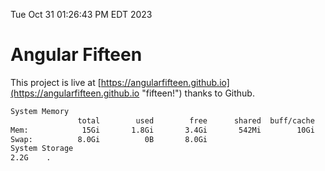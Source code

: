 Tue Oct 31 01:26:43 PM EDT 2023

# Angular Fifteen


This project is live at [https://angularfifteen.github.io](https://angularfifteen.github.io "fifteen!") thanks to Github.

```bash
System Memory
               total        used        free      shared  buff/cache   available
Mem:            15Gi       1.8Gi       3.4Gi       542Mi        10Gi        12Gi
Swap:          8.0Gi          0B       8.0Gi
System Storage
2.2G	.

